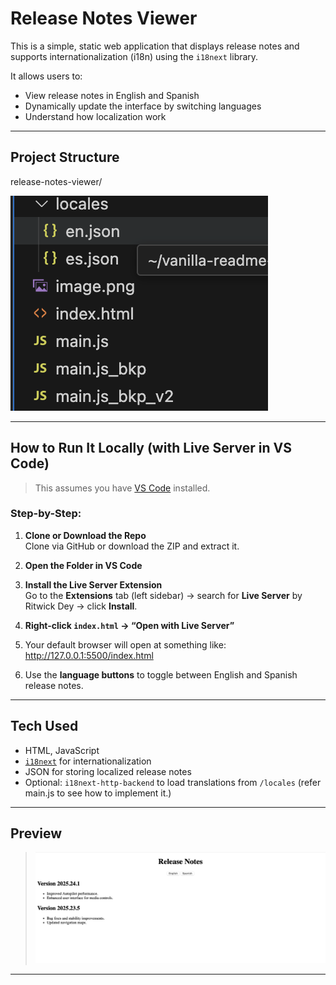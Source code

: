 # Release Notes Viewer

This is a simple, static web application that displays release notes and supports internationalization (i18n) using the `i18next` library.

It allows users to:
- View release notes in English and Spanish
- Dynamically update the interface by switching languages
- Understand how localization work

---

## Project Structure

release-notes-viewer/

![alt text](image-1.png)

---

## How to Run It Locally (with Live Server in VS Code)

> This assumes you have [VS Code](https://code.visualstudio.com/) installed.

### Step-by-Step:

1. **Clone or Download the Repo**  
   Clone via GitHub or download the ZIP and extract it.

2. **Open the Folder in VS Code**

3. **Install the Live Server Extension**  
   Go to the **Extensions** tab (left sidebar) → search for **Live Server** by Ritwick Dey → click **Install**.

4. **Right-click `index.html` → “Open with Live Server”**

5. Your default browser will open at something like:  
http://127.0.0.1:5500/index.html

6. Use the **language buttons** to toggle between English and Spanish release notes.

---

## Tech Used

- HTML, JavaScript
- [`i18next`](https://www.i18next.com/) for internationalization
- JSON for storing localized release notes
- Optional: `i18next-http-backend` to load translations from `/locales` (refer main.js to see how to implement it.)

---

## Preview

> ![alt text](image.png)

---
